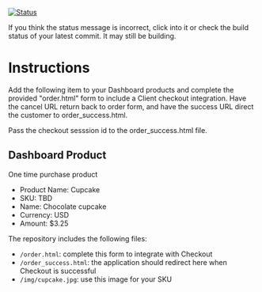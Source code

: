 [![Status](https://img.shields.io/badge/status-BUILDING%20COMMIT:%20da1c77ec7e32fdc07988e2d92a75833c748dda9a-yellow.svg)](https://github.com/crowdbotics-challenges/bakery_scaffold_e13rLDOOwbqdXDFW/commit/da1c77ec7e32fdc07988e2d92a75833c748dda9a)




If you think the status message is incorrect, click into it or check the build status of your latest commit. It may still be building.

# Instructions 

Add the following item to your Dashboard products and complete the provided "order.html" form to include a Client checkout integration. Have the cancel URL return back to order form, and have the success URL direct the customer to order_success.html. 

Pass the checkout sesssion id to the order_success.html file.

## Dashboard Product
One time purchase product
* Product Name: Cupcake
* SKU: TBD
* Name: Chocolate cupcake
* Currency: USD
* Amount: $3.25

The repository includes the following files:
* `/order.html`: complete this form to integrate with Checkout
* `/order_success.html`: the application should redirect here when Checkout is successful
* `/img/cupcake.jpg`: use this image for your SKU
